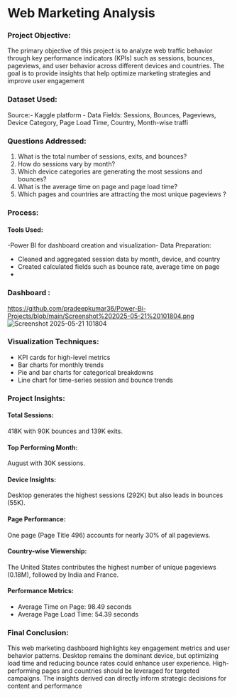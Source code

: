 # Web Marketing Analysis
 ### Project Objective:
 The primary objective of this project is to analyze web traffic behavior through key performance
 indicators (KPIs) such as sessions, bounces, pageviews, and user behavior across different devices
 and countries. The goal is to provide insights that help optimize marketing strategies and improve
 user engagement
 ### Dataset Used:
 Source:-  Kaggle platform  - Data Fields: Sessions, Bounces, Pageviews, Device Category, Page Load Time, Country,
 Month-wise traffi

 ### Questions Addressed:
 1. What is the total number of sessions, exits, and bounces?
 2. How do sessions vary by month?
 3. Which device categories are generating the most sessions and bounces?
 4. What is the average time on page and page load time?
 5. Which pages and countries are attracting the most unique pageviews ?
### Process:
#### Tools Used: 
-Power BI for dashboard creation and visualization- Data Preparation:
- Cleaned and aggregated session data by month, device, and country
- Created calculated fields such as bounce rate, average time on page
- 
### Dashboard :
https://github.com/pradeepkumar36/Power-Bi-Projects/blob/main/Screenshot%202025-05-21%20101804.png
![Screenshot 2025-05-21 101804](https://github.com/user-attachments/assets/626bf832-16a7-41f2-b5c0-b2c2999f49d3)

### Visualization Techniques:
  - KPI cards for high-level metrics
  - Bar charts for monthly trends
  - Pie and bar charts for categorical breakdowns
  - Line chart for time-series session and bounce trends
### Project Insights:
 #### Total Sessions:
 418K with 90K bounces and 139K exits. 
#### Top Performing Month: 
August with 30K sessions.
#### Device Insights:
Desktop generates the highest sessions (292K) but also leads in bounces (55K).
#### Page Performance: 
One page (Page Title 496) accounts for nearly 30% of all pageviews.
#### Country-wise Viewership:
The United States contributes the highest number of unique pageviews
 (0.18M), followed by India and France.
 #### Performance Metrics:
  - Average Time on Page: 98.49 seconds
  - Average Page Load Time: 54.39 seconds
### Final Conclusion:
 This web marketing dashboard highlights key engagement metrics and user behavior patterns.
 Desktop remains the dominant device, but optimizing load time and reducing bounce rates could
 enhance user experience. High-performing pages and countries should be leveraged for targeted
 campaigns. The insights derived can directly inform strategic decisions for content and performance
